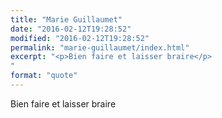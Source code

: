 ```yaml
---
title: "Marie Guillaumet"
date: "2016-02-12T19:28:52"
modified: "2016-02-12T19:28:52"
permalink: "marie-guillaumet/index.html"
excerpt: "<p>Bien faire et laisser braire</p>
"
format: "quote"
---
```

<p>Bien faire et laisser braire</p>
